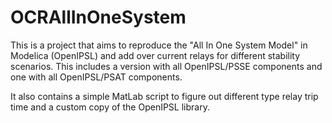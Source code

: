 # OCRAllInOneSystem

This is a project that aims to reproduce the "All In One System Model" in Modelica (OpenIPSL) and add over current relays for different stability scenarios. This includes a version with all OpenIPSL/PSSE components and one with all OpenIPSL/PSAT components.

It also contains a simple MatLab script to figure out different type relay trip time and a custom copy of the OpenIPSL library.
